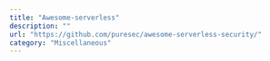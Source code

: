 ```yaml
---
title: "Awesome-serverless"
description: ""
url: "https://github.com/puresec/awesome-serverless-security/"
category: "Miscellaneous"
---
```

